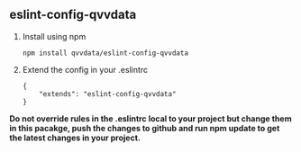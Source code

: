 ## eslint-config-qvvdata

1. Install using npm

    `npm install qvvdata/eslint-config-qvvdata`

2. Extend the config in your .eslintrc

	```
	{
		"extends": "eslint-config-qvvdata"
	}
	```

**Do not override rules in the .eslintrc local to your project but change them in this pacakge, push the changes to github and run npm update to get the latest changes in your project.**